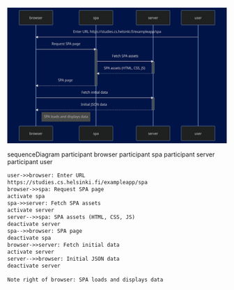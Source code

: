 ![Diagram](mermaid-diagram-2023-09-02-220903.png)

sequenceDiagram
    participant browser
    participant spa
    participant server
    participant user

    user->>browser: Enter URL https://studies.cs.helsinki.fi/exampleapp/spa
    browser->>spa: Request SPA page
    activate spa
    spa->>server: Fetch SPA assets
    activate server
    server-->>spa: SPA assets (HTML, CSS, JS)
    deactivate server
    spa-->>browser: SPA page
    deactivate spa
    browser->>server: Fetch initial data
    activate server
    server-->>browser: Initial JSON data
    deactivate server

    Note right of browser: SPA loads and displays data
